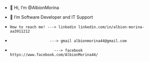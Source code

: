 - 👋 Hi, I’m @AlbionMorina
- 👀 I’m Software Developer and IT Support

-     How to reach me! ---> linkedin linkedin.com/in/albion-morina-aa3911212 
-                       ---> gmail albionmorina44@gmail.com 
-                         ---> facebook https://www.facebook.com/AlbionMorina44/
